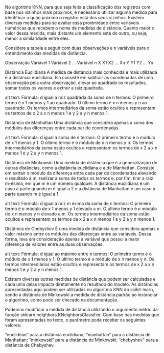 No algoritmo KNN, para que seja feita a classificação dos registros com base nos vizinhos mais próximos, é necessário utilizar alguma medida para identificar o quão próximo o registro está dos seus vizinhos. Existem diversas medidas para se avaliar essa proximidade entre variáveis numéricas que recebem o nome de medidas de distância. Quanto maior o valor dessa medida, mais distante um elemento está do outro, ou seja, menor a similaridade entre eles.

Considere a tabela a seguir com duas observações e n variáveis para o entendimento das medidas de distância.

Observação	Variável 1	Variável 2	...	Variável n
X	X1	X2	...	Xn
Y	Y1	Y2	...	Yn

Distância Euclidiana
A medida de distância mais conhecida e mais utilizada é a distância euclidiana. Ela consiste em subtrair as coordenadas de uma observação pela outra observação, elevar ao quadrado os resultados, somar todos os valores e extrair a raiz quadrada.

alt text: Fórmula: d igual a raiz quadrada da soma de n termos: O primeiro termo é x 1 menos y 1 ao quadrado. O último termo é x n menos y n ao quadrado. Os termos intermediários da soma estão ocultos e representam os termos de x 2 a x n menos 1 e y 2 a y n menos 1.

Distância de Manhattan
Uma distância que considera apenas a soma dos módulos das diferenças entre cada par de coordenadas.

alt text: Fórmula: d igual a soma de n termos: O primeiro termo é o módulo de x 1 menos y 1. O último termo é o módulo de x n menos y n. Os termos intermediários da soma estão ocultos e representam os termos de x 2 a x n menos 1 e y 2 a y n menos 1.

Distância de Minkowski
Uma medida de distância que é a generalização de outras distâncias, como a distância euclidiana e a de Manhattan. Consiste em extrair o módulo da diferença entre cada par de coordenadas elevando o resultado a m, realizar a soma de todos os termos e, por fim, tirar a raiz m-ésima, em que m é um número qualquer. A distância euclidiana é um caso à parte quando m é igual a 2 e a distância de Manhattan é um caso à parte quando m é igual a 1.

alt text: Fórmula: d igual a raiz m ésima da soma de n termos: O primeiro termo é o módulo de x 1 menos y 1 elevado a m. O último termo é o módulo de x n menos y n elevado a m. Os termos intermediários da soma estão ocultos e representam os termos de x 2 a x n menos 1 e y 2 a y n menos 1.

Distância de Chebyshev
É uma medida de distância que considera apenas o valor máximo entre os módulos das diferenças entre as variáveis. Dessa forma, leva em consideração apenas a variável que possui a maior diferença de valores entre as duas observações.

alt text: Fórmula: d igual ao máximo entre n termos: O primeiro termo é o módulo de x 1 menos y 1. O último termo é o módulo de x n menos y n. Os termos intermediários estão ocultos e representam os termos de x 2 a x n menos 1 e y 2 a y n menos 1.

Existem diversas outras medidas de distância que podem ser calculadas e cada uma delas impacta diretamente no resultado do modelo. As distâncias apresentadas aqui podem ser utilizadas no algoritmo KNN do scikit-learn, sendo a distância de Minkowski a medida de distância padrão ao instanciar o algoritmo, como pode ser checado na documentação.

Podemos modificar a medida de distância utilizando o argumento metric da função sklearn.neighbors.KNeighborsClassifier. Com base nas medidas que foram apresentadas no texto, o parâmetro pode receber os seguintes valores:

“euclidean” para a distância euclidiana;
“manhattan” para a distância de Manhattan;
“minkowski” para a distância de Minkowski;
“chebyshev” para a distância de Chebyshev.
